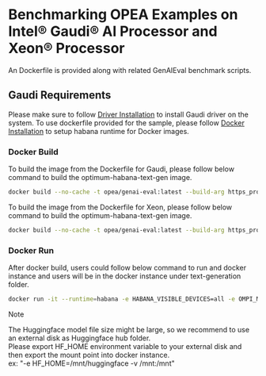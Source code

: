 # Benchmarking OPEA Examples on Intel&reg; Gaudi&reg; AI Processor and Xeon&reg; Processor
An Dockerfile is provided along with related GenAIEval benchmark scripts. 

## Gaudi Requirements
Please make sure to follow [Driver Installation](https://docs.habana.ai/en/latest/Installation_Guide/Driver_Installation.html) to install Gaudi driver on the system.
To use dockerfile provided for the sample, please follow [Docker Installation](https://docs.habana.ai/en/latest/Installation_Guide/Additional_Installation/Docker_Installation.html) to setup habana runtime for Docker images.

### Docker Build
To build the image from the Dockerfile for Gaudi, please follow below command to build the optimum-habana-text-gen image.
```bash
docker build --no-cache -t opea/genai-eval:latest --build-arg https_proxy=$https_proxy --build-arg http_proxy=$http_proxy -f hpu.dockerfile .
```
To build the image from the Dockerfile for Xeon, please follow below command to build the optimum-habana-text-gen image.
```bash
docker build --no-cache -t opea/genai-eval:latest --build-arg https_proxy=$https_proxy --build-arg http_proxy=$http_proxy -f cpu.dockerfile .
```
### Docker Run
After docker build, users could follow below command to run and docker instance and users will be in the docker instance under text-generation folder.
```bash
docker run -it --runtime=habana -e HABANA_VISIBLE_DEVICES=all -e OMPI_MCA_btl_vader_single_copy_mechanism=none   --cap-add=ALL --privileged=true  --net=host --ipc=host opea/genai-eval:latest
```
> [!NOTE]
> The Huggingface model file size might be large, so we recommend to use an external disk as Huggingface hub folder. \
> Please export HF_HOME environment variable to your external disk and then export the mount point into docker instance. \
> ex: "-e HF_HOME=/mnt/huggingface -v /mnt:/mnt"
